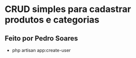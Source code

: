 # CRUD simples para cadastrar produtos e categorias
## Feito por Pedro Soares
- php artisan app:create-user